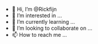 - 👋 Hi, I’m @Rickfijn
- 👀 I’m interested in ...
- 🌱 I’m currently learning ...
- 💞️ I’m looking to collaborate on ...
- 📫 How to reach me ...

<!---
https://wakatime.com/badge/user/7a186009-1322-4aa7-9590-771c625bd8f8/project/c83df240-c8c6-449e-9b47-1bf55a6d86be.svg
--->
